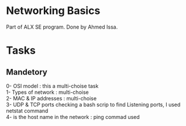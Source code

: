# Networking Basics
Part of ALX SE program. Done by Ahmed Issa.

# Tasks
## Mandetory
0- OSI model : this a multi-choise task   
1- Types of network : multi-choise   
2- MAC & IP addresses : multi-choise   
3- UDP & TCP ports checking 
	a bash scrip to find Listening ports, I used netstat command     
4- is the host name in the network : ping commad used  
